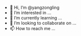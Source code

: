 - 👋 Hi, I’m @yangzongling
- 👀 I’m interested in ...
- 🌱 I’m currently learning ...
- 💞️ I’m looking to collaborate on ...
- 📫 How to reach me ...

<!---
yangzongling/yangzongling is a ✨ special ✨ repository because its `README.md` (this file) appears on your GitHub profile.
You can click the Preview link to take a look at your changes.
--->
